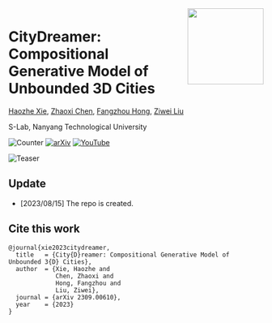 <img src="https://infinitescript.com/wordpress/wp-content/uploads/2023/08/CityDreamer-Logo.png" height="150px" align="right">

# CityDreamer: Compositional Generative Model of Unbounded 3D Cities

[Haozhe Xie](https://haozhexie.com), [Zhaoxi Chen](https://frozenburning.github.io/), [Fangzhou Hong](https://hongfz16.github.io/), [Ziwei Liu](https://liuziwei7.github.io/)

S-Lab, Nanyang Technological University

![Counter](https://api.infinitescript.com/badgen/count?name=hzxie/CityDreamer)
[![arXiv](https://img.shields.io/badge/arXiv-2309.00610-b31b1b.svg)](https://arxiv.org/abs/2309.00610)
[![YouTube](https://img.shields.io/badge/Spotlight%20Video-%23FF0000.svg?logo=YouTube&logoColor=white)](https://youtu.be/te4zinLTYz0)

![Teaser](https://infinitescript.com/wordpress/wp-content/uploads/2023/08/CityDreamer-Teaser.jpg)

## Update

- [2023/08/15] The repo is created.

## Cite this work

```
@journal{xie2023citydreamer,
  title   = {City{D}reamer: Compositional Generative Model of Unbounded 3{D} Cities},
  author  = {Xie, Haozhe and 
             Chen, Zhaoxi and 
             Hong, Fangzhou and 
             Liu, Ziwei},
  journal = {arXiv 2309.00610},
  year    = {2023}
}
```
